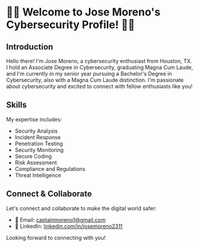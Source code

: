 # 👨‍💻 Welcome to Jose Moreno's Cybersecurity Profile! 👨‍💻

## Introduction

Hello there! I'm Jose Moreno, a cybersecurity enthusiast from Houston, TX. I hold an Associate Degree in Cybersecurity, graduating Magna Cum Laude, and I'm currently in my senior year pursuing a Bachelor's Degree in Cybersecurity, also with a Magna Cum Laude distinction. I'm passionate about cybersecurity and excited to connect with fellow enthusiasts like you!

## Skills

My expertise includes:
- Security Analysis
- Incident Response
- Penetration Testing
- Security Monitoring
- Secure Coding
- Risk Assessment
- Compliance and Regulations
- Threat Intelligence

## Connect & Collaborate

Let's connect and collaborate to make the digital world safer:
- 📧 Email: captainmoreno1@gmail.com
- 💼 LinkedIn: [linkedin.com/in/josemoreno2311](https://www.linkedin.com/in/josemoreno2311/)

Looking forward to connecting with you!


